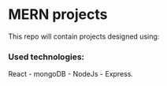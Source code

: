 # MERN projects
This repo will contain projects designed using:
### Used technologies:
React - mongoDB - NodeJs - Express.
